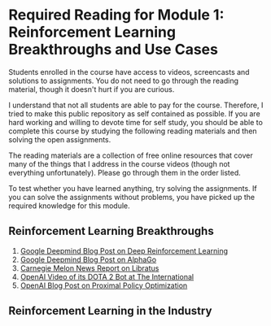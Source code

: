 # Required Reading for Module 1: Reinforcement Learning Breakthroughs and Use Cases

Students enrolled in the course have access to videos, screencasts and solutions to assignments. You do not need to go through 
the reading material, though it doesn't hurt if you are curious.

I understand that not all students are able to pay for the course. Therefore, I tried to make this public repository as self
contained as possible. If you are hard working and willing to devote time for self study, you should be able to complete this 
course by studying the following reading materials and then solving the open assignments. 

The reading materials are a collection of free online resources that cover many of the things that I address in the course 
videos (though not everything unfortunately). Please go through them in the order listed. 

To test whether you have learned anything, try solving the assignments. If you can solve the assignments without problems, 
you have picked up the required knowledge for this module.

## Reinforcement Learning Breakthroughs

1. [Google Deepmind Blog Post on Deep Reinforcement Learning](https://deepmind.com/blog/deep-reinforcement-learning/)
2. [Google Deepmind Blog Post on AlphaGo](https://deepmind.com/research/alphago/)
3. [Carnegie Melon News Report on Libratus](https://www.cmu.edu/news/stories/archives/2017/december/ai-inner-workings.html)
4. [OpenAI Video of its DOTA 2 Bot at The International](https://openai.com/the-international/)
5. [OpenAI Blog Post on Proximal Policy Optimization](https://blog.openai.com/openai-baselines-ppo/)

## Reinforcement Learning in the Industry
